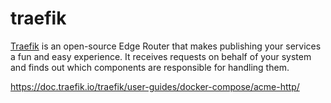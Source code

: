 traefik
=======

[Traefik][1] is an open-source Edge Router that makes publishing your services a fun
and easy experience. It receives requests on behalf of your system and finds
out which components are responsible for handling them.

https://doc.traefik.io/traefik/user-guides/docker-compose/acme-http/

[1]: https://doc.traefik.io/traefik/
